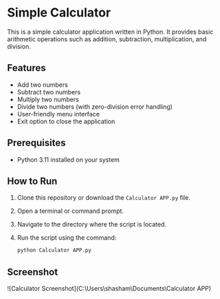 # Simple Calculator

This is a simple calculator application written in Python. It provides basic arithmetic operations such as addition, subtraction, multiplication, and division.

## Features

- Add two numbers
- Subtract two numbers
- Multiply two numbers
- Divide two numbers (with zero-division error handling)
- User-friendly menu interface
- Exit option to close the application

## Prerequisites

- Python 3.11 installed on your system

## How to Run

1. Clone this repository or download the `Calculator APP.py` file.
2. Open a terminal or command prompt.
3. Navigate to the directory where the script is located.
4. Run the script using the command:

   ```sh
   python Calculator APP.py


## Screenshot

![Calculator Screenshot](C:\Users\shasham\Documents\Calculator APP)